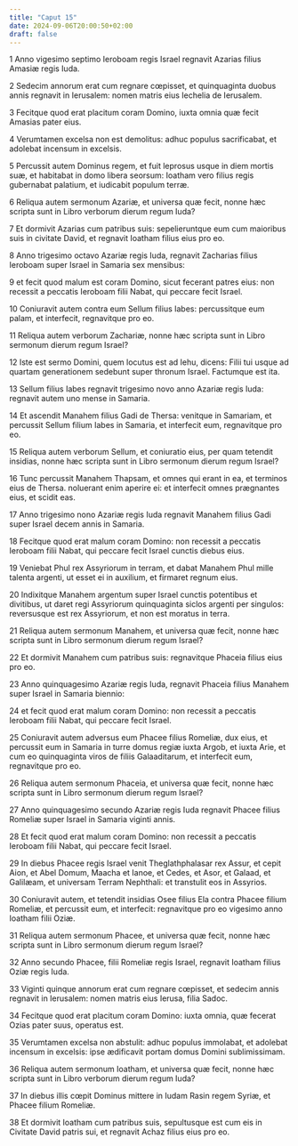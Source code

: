 ```yaml
---
title: "Caput 15"
date: 2024-09-06T20:00:50+02:00
draft: false
---
```



1 Anno vigesimo septimo Ieroboam regis Israel regnavit Azarias filius Amasiæ regis Iuda.

2 Sedecim annorum erat cum regnare cœpisset, et quinquaginta duobus annis regnavit in Ierusalem: nomen matris eius Iechelia de Ierusalem.

3 Fecitque quod erat placitum coram Domino, iuxta omnia quæ fecit Amasias pater eius.

4 Verumtamen excelsa non est demolitus: adhuc populus sacrificabat, et adolebat incensum in excelsis.

5 Percussit autem Dominus regem, et fuit leprosus usque in diem mortis suæ, et habitabat in domo libera seorsum: Ioatham vero filius regis gubernabat palatium, et iudicabit populum terræ.

6 Reliqua autem sermonum Azariæ, et universa quæ fecit, nonne hæc scripta sunt in Libro verborum dierum regum Iuda?

7 Et dormivit Azarias cum patribus suis: sepelieruntque eum cum maioribus suis in civitate David, et regnavit Ioatham filius eius pro eo.

8 Anno trigesimo octavo Azariæ regis Iuda, regnavit Zacharias filius Ieroboam super Israel in Samaria sex mensibus:

9 et fecit quod malum est coram Domino, sicut fecerant patres eius: non recessit a peccatis Ieroboam filii Nabat, qui peccare fecit Israel.

10 Coniuravit autem contra eum Sellum filius Iabes: percussitque eum palam, et interfecit, regnavitque pro eo.

11 Reliqua autem verborum Zachariæ, nonne hæc scripta sunt in Libro sermonum dierum regum Israel?

12 Iste est sermo Domini, quem locutus est ad Iehu, dicens: Filii tui usque ad quartam generationem sedebunt super thronum Israel. Factumque est ita.

13 Sellum filius Iabes regnavit trigesimo novo anno Azariæ regis Iuda: regnavit autem uno mense in Samaria.

14 Et ascendit Manahem filius Gadi de Thersa: venitque in Samariam, et percussit Sellum filium Iabes in Samaria, et interfecit eum, regnavitque pro eo.

15 Reliqua autem verborum Sellum, et coniuratio eius, per quam tetendit insidias, nonne hæc scripta sunt in Libro sermonum dierum regum Israel?

16 Tunc percussit Manahem Thapsam, et omnes qui erant in ea, et terminos eius de Thersa. noluerant enim aperire ei: et interfecit omnes prægnantes eius, et scidit eas.

17 Anno trigesimo nono Azariæ regis Iuda regnavit Manahem filius Gadi super Israel decem annis in Samaria.

18 Fecitque quod erat malum coram Domino: non recessit a peccatis Ieroboam filii Nabat, qui peccare fecit Israel cunctis diebus eius.

19 Veniebat Phul rex Assyriorum in terram, et dabat Manahem Phul mille talenta argenti, ut esset ei in auxilium, et firmaret regnum eius.

20 Indixitque Manahem argentum super Israel cunctis potentibus et divitibus, ut daret regi Assyriorum quinquaginta siclos argenti per singulos: reversusque est rex Assyriorum, et non est moratus in terra.

21 Reliqua autem sermonum Manahem, et universa quæ fecit, nonne hæc scripta sunt in Libro sermonum dierum regum Israel?

22 Et dormivit Manahem cum patribus suis: regnavitque Phaceia filius eius pro eo.

23 Anno quinquagesimo Azariæ regis Iuda, regnavit Phaceia filius Manahem super Israel in Samaria biennio:

24 et fecit quod erat malum coram Domino: non recessit a peccatis Ieroboam filii Nabat, qui peccare fecit Israel.

25 Coniuravit autem adversus eum Phacee filius Romeliæ, dux eius, et percussit eum in Samaria in turre domus regiæ iuxta Argob, et iuxta Arie, et cum eo quinquaginta viros de filiis Galaaditarum, et interfecit eum, regnavitque pro eo.

26 Reliqua autem sermonum Phaceia, et universa quæ fecit, nonne hæc scripta sunt in Libro sermonum dierum regum Israel?

27 Anno quinquagesimo secundo Azariæ regis Iuda regnavit Phacee filius Romeliæ super Israel in Samaria viginti annis.

28 Et fecit quod erat malum coram Domino: non recessit a peccatis Ieroboam filii Nabat, qui peccare fecit Israel.

29 In diebus Phacee regis Israel venit Theglathphalasar rex Assur, et cepit Aion, et Abel Domum, Maacha et Ianoe, et Cedes, et Asor, et Galaad, et Galilæam, et universam Terram Nephthali: et transtulit eos in Assyrios.

30 Coniuravit autem, et tetendit insidias Osee filius Ela contra Phacee filium Romeliæ, et percussit eum, et interfecit: regnavitque pro eo vigesimo anno Ioatham filii Oziæ.

31 Reliqua autem sermonum Phacee, et universa quæ fecit, nonne hæc scripta sunt in Libro sermonum dierum regum Israel?

32 Anno secundo Phacee, filii Romeliæ regis Israel, regnavit Ioatham filius Oziæ regis Iuda.

33 Viginti quinque annorum erat cum regnare cœpisset, et sedecim annis regnavit in Ierusalem: nomen matris eius Ierusa, filia Sadoc.

34 Fecitque quod erat placitum coram Domino: iuxta omnia, quæ fecerat Ozias pater suus, operatus est.

35 Verumtamen excelsa non abstulit: adhuc populus immolabat, et adolebat incensum in excelsis: ipse ædificavit portam domus Domini sublimissimam.

36 Reliqua autem sermonum Ioatham, et universa quæ fecit, nonne hæc scripta sunt in Libro verborum dierum regum Iuda?

37 In diebus illis cœpit Dominus mittere in Iudam Rasin regem Syriæ, et Phacee filium Romeliæ.

38 Et dormivit Ioatham cum patribus suis, sepultusque est cum eis in Civitate David patris sui, et regnavit Achaz filius eius pro eo.

